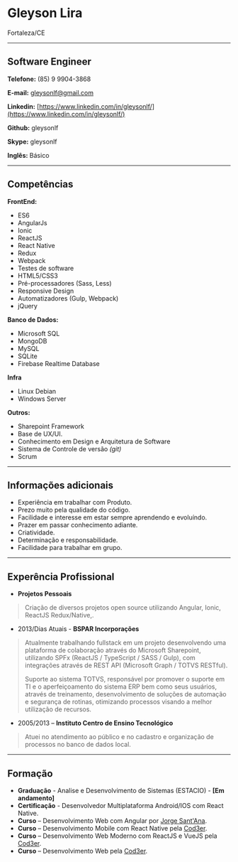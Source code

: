 # Gleyson Lira
Fortaleza/CE

---

## Software Engineer


**Telefone:** (85) 9 9904-3868

**E-mail:** gleysonlf@gmail.com

**Linkedin:** [https://www.linkedin.com/in/gleysonlf/](https://www.linkedin.com/in/gleysonlf/)

**Github:** gleysonlf

**Skype:** gleysonlf

**Inglês:** Básico


---

## Competências

**FrontEnd:**
* ES6
* AngularJs
* Ionic
* ReactJS
* React Native
* Redux
* Webpack
* Testes de software
* HTML5/CSS3
* Pré-processadores (Sass, Less)
* Responsive Design
* Automatizadores (Gulp, Webpack)
* jQuery


**Banco de Dados:**
* Microsoft SQL
* MongoDB
* MySQL
* SQLite
* Firebase Realtime Database


**Infra**
* Linux Debian
* Windows Server


**Outros:**
* Sharepoint Framework
* Base de UX/UI.
* Conhecimento em Design e Arquitetura de Software
* Sistema de Controle de versão *(git)*
* Scrum


---

## Informações adicionais

* Experiência em trabalhar com Produto.
* Prezo muito pela qualidade do código.
* Facilidade e interesse em estar sempre aprendendo e evoluíndo.
* Prazer em passar conhecimento adiante.
* Criatividade.
* Determinação e responsabilidade.
* Facilidade para trabalhar em grupo.

---

## Experência Profissional

* **Projetos Pessoais**
> Criação de diversos projetos open source utilizando Angular, Ionic, ReactJS Redux/Native,.


* 2013/Dias Atuais - **BSPAR Incorporações**
> Atualmente trabalhando fullstack em um projeto desenvolvendo uma plataforma de colaboração através do Microsoft Sharepoint, utilizando SPFx (ReactJS / TypeScript / SASS / Gulp), com integrações através de REST API (Microsoft Graph / TOTVS RESTful).
>
> Suporte ao sistema TOTVS, responsável por promover o suporte em TI e o aperfeiçoamento do sistema ERP bem como seus usuários, através de treinamento, desenvolvimento de soluções de automação e segurança de rotinas, otimizando processos visando a melhor utilização de recursos.

* 2005/2013 – **Instituto Centro de Ensino Tecnológico**
> Atuei no atendimento ao público e no cadastro e organização de processos no banco de dados local.


---

## Formação

* **Graduação** - Analise e Desenvolvimento de Sistemas (ESTACIO) - **[Em andamento]**
* **Certificação** - Desenvolvedor Multiplataforma Android/IOS com React Native.
* **Curso** – Desenvolvimento Web com Angular por [Jorge Sant'Ana](https://www.linkedin.com/in/jorgetadeusantanasilva/).
* **Curso** – Desenvolvimento Mobile com React Native pela [Cod3er](https://github.com/cod3rcursos/).
* **Curso** – Desenvolvimento Web Moderno com ReactJS e VueJS pela [Cod3er](https://github.com/cod3rcursos/).
* **Curso** – Desenvolvimento Web pela [Cod3er](https://github.com/cod3rcursos/).